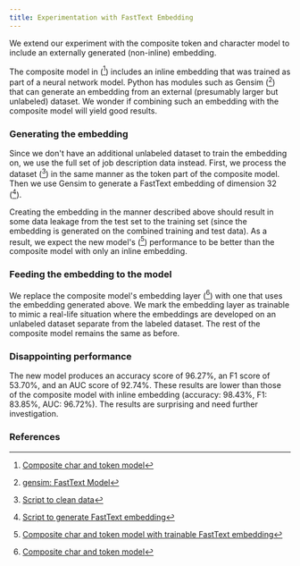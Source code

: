 ```yaml
---
title: Experimentation with FastText Embedding
---
```

We extend our experiment with the composite token and character model to include an externally generated (non-inline) embedding.

The composite model in ([^colab12]) includes an inline embedding that was trained as part of a neural network model. Python has modules such as Gensim ([^gensim1]) that can generate an embedding from an external (presumably larger but unlabeled) dataset. We wonder if combining such an embedding with the composite model will yield good results.

### Generating the embedding
Since we don't have an additional unlabeled dataset to train the embedding on, we use the full set of job description data instead. First, we process the dataset ([^script2]) in the same manner as the token part of the composite model. Then we use Gensim to generate a FastText embedding of dimension 32 ([^script3]).

Creating the embedding in the manner described above should result in some data leakage from the test set to the training set (since the embedding is generated on the combined training and test data). As a result, we expect the new model's ([^colab13]) performance to be better than the composite model with only an inline embedding.

### Feeding the embedding to the model
We replace the composite model's embedding layer ([^colab12]) with one that uses the embedding generated above. We mark the embedding layer as trainable to mimic a real-life situation where the embeddings are developed on an unlabeled dataset separate from the labeled dataset. The rest of the composite model remains the same as before.

### Disappointing performance
The new model produces an accuracy score of 96.27%, an F1 score of 53.70%, and an AUC score of 92.74%. These results are lower than those of the composite model with inline embedding (accuracy: 98.43%, F1: 83.85%, AUC: 96.72%). The results are surprising and need further investigation.


### References
[^colab12]: [Composite char and token model](https://github.com/r-dube/fakejobs/blob/main/fj_composite.ipynb)
[^colab13]: [Composite char and token model with trainable FastText embedding](https://github.com/r-dube/fakejobs/blob/main/fj_embedding_composite.ipynb)
[^script2]: [Script to clean data](https://github.com/r-dube/fakejobs/blob/main/scripts/fj_gensim_input.py)
[^script3]: [Script to generate FastText embedding](https://github.com/r-dube/fakejobs/blob/main/scripts/fj_gensim_embedding.py)
[^gensim1]: [gensim: FastText Model](https://radimrehurek.com/gensim_3.8.3/auto_examples/tutorials/run_fasttext.html#sphx-glr-auto-examples-tutorials-run-fasttext-py)
